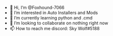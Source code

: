 - 👋 Hi, I’m @Foxhound-7066
- 👀 I’m interested in Auto Installers and Mods
- 🌱 I’m currently learning python and .cmd
- 💞️ I’m looking to collaborate on nothing right now
- 📫 How to reach me discord:  Sky Wolf#5188

<!---
Foxhound-7066/Foxhound-7066 is a ✨ special ✨ repository because its `README.md` (this file) appears on your GitHub profile.
You can click the Preview link to take a look at your changes.
--->
